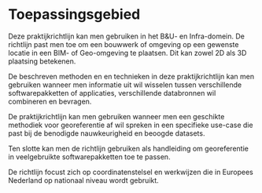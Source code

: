 # Toepassingsgebied

Deze praktijkrichtlijn kan men gebruiken in het B&U- en Infra-domein. De richtlijn past men toe om een bouwwerk of omgeving op een gewenste locatie in een BIM- of Geo-omgeving te plaatsen. Dit kan zowel 2D als 3D plaatsing betekenen.

De beschreven methoden en en technieken in deze praktijkrichtlijn kan men gebruiken wanneer men informatie uit wil wisselen tussen verschillende softwarepakketten of applicaties, verschillende databronnen wil combineren en bevragen.

De praktijkrichtlijn kan men gebruiken wanneer men een geschikte methodiek voor georeferentie af wil spreken in een specifieke use-case die past bij de benodigde nauwkeurigheid en beoogde datasets.  

Ten slotte kan men de richtlijn gebruiken als handleiding om georeferentie in veelgebruikte softwarepakketten toe te passen. 

De richtlijn focust zich op coordinatenstelsel en werkwijzen die in Europees Nederland op nationaal niveau wordt gebruikt.


